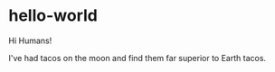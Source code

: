 hello-world
===========

Hi Humans!

I've had tacos on the moon and find them far superior to Earth tacos.
